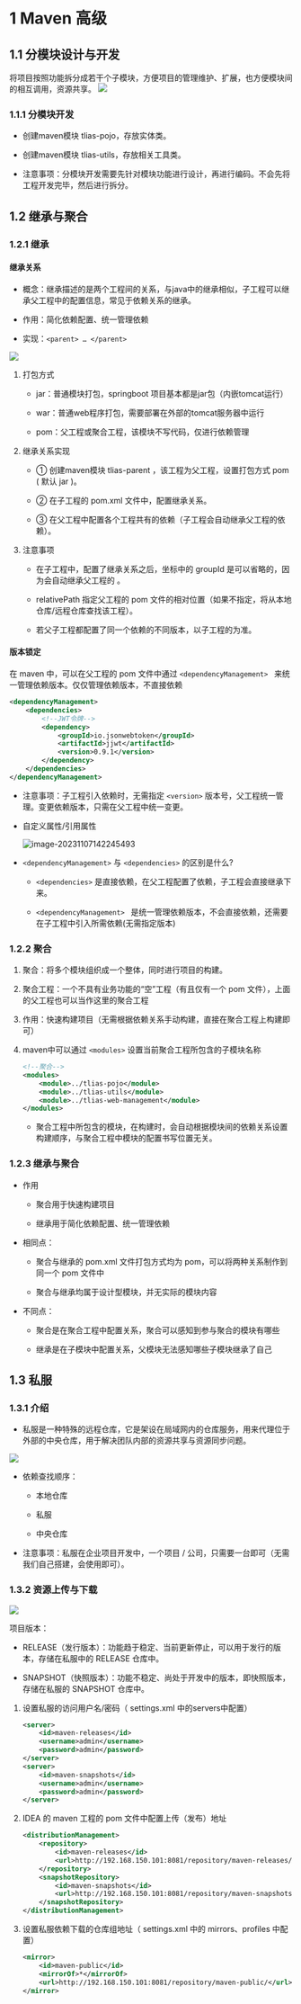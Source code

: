 # 1 Maven 高级

## 1.1 分模块设计与开发

将项目按照功能拆分成若干个子模块，方便项目的管理维护、扩展，也方便模块间的相互调用，资源共享。
![](./images/image-20231107120904121.png)

### 1.1.1 分模块开发

- 创建maven模块 tlias-pojo，存放实体类。

- 创建maven模块 tlias-utils，存放相关工具类。
- 注意事项：分模块开发需要先针对模块功能进行设计，再进行编码。不会先将工程开发完毕，然后进行拆分。

## 1.2 继承与聚合

### 1.2.1 继承

#### 继承关系

- 概念：继承描述的是两个工程间的关系，与java中的继承相似，子工程可以继承父工程中的配置信息，常见于依赖关系的继承。

- 作用：简化依赖配置、统一管理依赖

- 实现：`<parent> … </parent>`

![](./images/image-20231107140524899.png)

1. 打包方式

   - jar：普通模块打包，springboot 项目基本都是jar包（内嵌tomcat运行）

   - war：普通web程序打包，需要部署在外部的tomcat服务器中运行

   - pom：父工程或聚合工程，该模块不写代码，仅进行依赖管理

2. 继承关系实现

   - ① 创建maven模块 tlias-parent ，该工程为父工程，设置打包方式 pom ( 默认 jar )。

   - ② 在子工程的 pom.xml 文件中，配置继承关系。

   - ③ 在父工程中配置各个工程共有的依赖（子工程会自动继承父工程的依赖）。

3. 注意事项

   - 在子工程中，配置了继承关系之后，坐标中的 groupId 是可以省略的，因为会自动继承父工程的 。

   - relativePath 指定父工程的 pom 文件的相对位置（如果不指定，将从本地仓库/远程仓库查找该工程）。
   - 若父子工程都配置了同一个依赖的不同版本，以子工程的为准。

#### 版本锁定

在 maven 中，可以在父工程的 pom 文件中通过 ` <dependencyManagement>  ` 来统一管理依赖版本。仅仅管理依赖版本，不直接依赖

```xml
<dependencyManagement>
    <dependencies>
        <!--JWT令牌-->
        <dependency>
            <groupId>io.jsonwebtoken</groupId>
            <artifactId>jjwt</artifactId>
            <version>0.9.1</version>
        </dependency>
    </dependencies>
</dependencyManagement>
```



- 注意事项：子工程引入依赖时，无需指定  `<version>`  版本号，父工程统一管理。变更依赖版本，只需在父工程中统一变更。

- 自定义属性/引用属性

  ![image-20231107142245493](./images/image-20231107142245493.png)

- `<dependencyManagement>` 与 `<dependencies>` 的区别是什么?

  - `<dependencies>`  是直接依赖，在父工程配置了依赖，子工程会直接继承下来。 

  - `<dependencyManagement> ` 是统一管理依赖版本，不会直接依赖，还需要在子工程中引入所需依赖(无需指定版本)

### 1.2.2 聚合

1. 聚合：将多个模块组织成一个整体，同时进行项目的构建。

2. 聚合工程：一个不具有业务功能的“空”工程（有且仅有一个 pom 文件），上面的父工程也可以当作这里的聚合工程

3. 作用：快速构建项目（无需根据依赖关系手动构建，直接在聚合工程上构建即可）

4. maven中可以通过  `<modules>`  设置当前聚合工程所包含的子模块名称

   ```xml
   <!--聚合-->
   <modules>
       <module>../tlias-pojo</module>
       <module>../tlias-utils</module>
       <module>../tlias-web-management</module>
   </modules>
   ```

   - 聚合工程中所包含的模块，在构建时，会自动根据模块间的依赖关系设置构建顺序，与聚合工程中模块的配置书写位置无关。

### 1.2.3 继承与聚合

- 作用

  - 聚合用于快速构建项目

  - 继承用于简化依赖配置、统一管理依赖

- 相同点：

  - 聚合与继承的 pom.xml 文件打包方式均为 pom，可以将两种关系制作到同一个 pom 文件中

  - 聚合与继承均属于设计型模块，并无实际的模块内容

- 不同点：

  - 聚合是在聚合工程中配置关系，聚合可以感知到参与聚合的模块有哪些

  - 继承是在子模块中配置关系，父模块无法感知哪些子模块继承了自己

## 1.3 私服

### 1.3.1 介绍

- 私服是一种特殊的远程仓库，它是架设在局域网内的仓库服务，用来代理位于外部的中央仓库，用于解决团队内部的资源共享与资源同步问题。

![](./images/image-20231107143838466.png)

- 依赖查找顺序：

  - 本地仓库

  - 私服

  - 中央仓库  

- 注意事项：私服在企业项目开发中，一个项目 / 公司，只需要一台即可（无需我们自己搭建，会使用即可）。

### 1.3.2 资源上传与下载

![](./images/image-20231107144057180.png)

项目版本：

- RELEASE（发行版本）：功能趋于稳定、当前更新停止，可以用于发行的版本，存储在私服中的 RELEASE 仓库中。

- SNAPSHOT（快照版本）：功能不稳定、尚处于开发中的版本，即快照版本，存储在私服的 SNAPSHOT 仓库中。

1. 设置私服的访问用户名/密码（ settings.xml 中的servers中配置）

   ```xml
   <server>
       <id>maven-releases</id>
       <username>admin</username>
       <password>admin</password>
   </server>
   <server>
       <id>maven-snapshots</id>
       <username>admin</username>
       <password>admin</password>
   </server>
   ```

2. IDEA 的 maven 工程的 pom 文件中配置上传（发布）地址

   ```xml
   <distributionManagement>
       <repository>
           <id>maven-releases</id>
           <url>http://192.168.150.101:8081/repository/maven-releases/</url>
       </repository>
       <snapshotRepository>
           <id>maven-snapshots</id>
           <url>http://192.168.150.101:8081/repository/maven-snapshots/</url>
       </snapshotRepository>
   </distributionManagement>
   
   ```

3. 设置私服依赖下载的仓库组地址（ settings.xml 中的 mirrors、profiles 中配置）

   ```xml
   <mirror>
       <id>maven-public</id>
       <mirrorOf>*</mirrorOf>
       <url>http://192.168.150.101:8081/repository/maven-public/</url>
   </mirror>
   ```